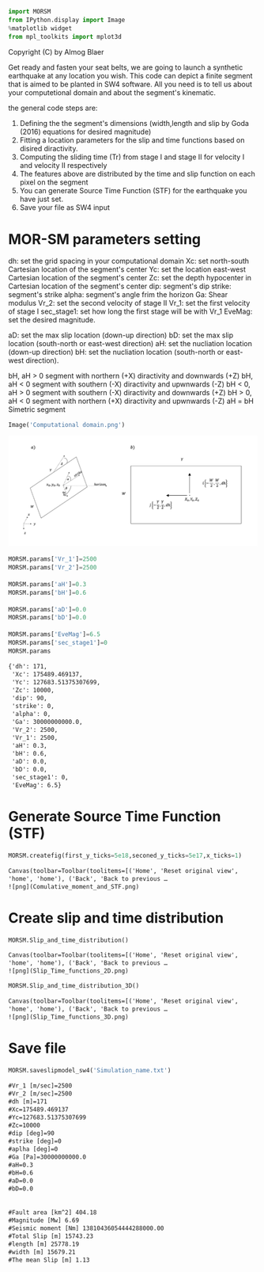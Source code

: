 ```python
import MORSM
from IPython.display import Image
%matplotlib widget
from mpl_toolkits import mplot3d
```
Copyright (C) by Almog Blaer 

                                      
Get ready and fasten your seat belts, we are going to launch a synthetic earthquake at any location you wish.
This code can depict a finite segment that is aimed to be planted in SW4 software.
All you need is to tell us  about your computetional domain and  about the segment's kinematic.

the general code steps are:
 1. Defining the the segment's dimensions (width,length and slip by Goda (2016) equations for desired magnitude)
 2. Fitting a location parameters for the slip and time functions based on  disired diractivity.
 3. Computing the sliding time (Tr) from stage I and stage II for velocity I and velocity II respectively 
 4. The features above are distributed by the time and slip function on each pixel on the segment
 5. You can generate  Source Time Function (STF) for the earthquake you have just set.
 6. Save your file as SW4 input

# MOR-SM parameters setting
dh: set the grid spacing in your computational domain
Xc: set north-south Cartesian location of the segment's center
Yc: set the location east-west Cartesian location of the segment's center
Zc: set the depth hypocenter in Cartesian location of the segment's center
dip: segment's dip
strike: segment's strike
alpha: segment's angle frim the horizon
Ga: Shear modulus 
Vr_2:  set the second velocity of stage II
Vr_1: set the first velocity  of stage I
sec_stage1: set how long  the first stage will be with Vr_1
EveMag: set the desired magnitude.

aD: set the max slip location (down-up direction)
bD: set the max slip location (south-north or east-west direction)
aH: set the nucliation location  (down-up direction)
bH: set the nucliation location  (south-north or east-west direction).

bH, aH > 0 segment with northern (+X) diractivity and downwards (+Z)
bH, aH < 0 segment with southern (-X) diractivity and upwnwards (-Z)
bH < 0, aH > 0 segment with southern (-X) diractivity and downwards (+Z)
bH > 0, aH < 0  segment with northern (+X) diractivity and upwnwards (-Z)
aH = bH Simetric segment


```python
Image('Computational domain.png')
```




    
![png](output_4_0.png)
    




```python
MORSM.params['Vr_1']=2500
MORSM.params['Vr_2']=2500

MORSM.params['aH']=0.3
MORSM.params['bH']=0.6

MORSM.params['aD']=0.0
MORSM.params['bD']=0.0

MORSM.params['EveMag']=6.5
MORSM.params['sec_stage1']=0
MORSM.params
```




    {'dh': 171,
     'Xc': 175489.469137,
     'Yc': 127683.51375307699,
     'Zc': 10000,
     'dip': 90,
     'strike': 0,
     'alpha': 0,
     'Ga': 30000000000.0,
     'Vr_2': 2500,
     'Vr_1': 2500,
     'aH': 0.3,
     'bH': 0.6,
     'aD': 0.0,
     'bD': 0.0,
     'sec_stage1': 0,
     'EveMag': 6.5}



# Generate  Source Time Function (STF)


```python
MORSM.createfig(first_y_ticks=5e18,seconed_y_ticks=5e17,x_ticks=1)
```


    Canvas(toolbar=Toolbar(toolitems=[('Home', 'Reset original view', 'home', 'home'), ('Back', 'Back to previous …
    ![png](Comulative_moment_and_STF.png)

# Create slip and time distribution


```python
MORSM.Slip_and_time_distribution()
```


    Canvas(toolbar=Toolbar(toolitems=[('Home', 'Reset original view', 'home', 'home'), ('Back', 'Back to previous …
    ![png](Slip_Time_functions_2D.png)


```python
MORSM.Slip_and_time_distribution_3D()
```


    Canvas(toolbar=Toolbar(toolitems=[('Home', 'Reset original view', 'home', 'home'), ('Back', 'Back to previous …
    ![png](Slip_Time_functions_3D.png)

# Save file


```python
MORSM.saveslipmodel_sw4('Simulation_name.txt')
```

    #Vr_1 [m/sec]=2500
    #Vr_2 [m/sec]=2500
    #dh [m]=171
    #Xc=175489.469137
    #Yc=127683.51375307699
    #Zc=10000
    #dip [deg]=90
    #strike [deg]=0
    #aplha [deg]=0
    #Ga [Pa]=30000000000.0
    #aH=0.3
    #bH=0.6
    #aD=0.0
    #bD=0.0
    
    
    #Fault area [km^2] 404.18
    #Magnitude [Mw] 6.69
    #Seismic moment [Nm] 13810436054444288000.00
    #Total Slip [m] 15743.23
    #length [m] 25778.19
    #width [m] 15679.21
    #The mean Slip [m] 1.13
    



```python

```
